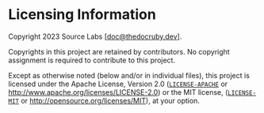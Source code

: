# Licensing Information

Copyright 2023 Source Labs [[doc@thedocruby.dev](mailto:doc@thedocruby.dev)].

Copyrights in this project are retained by contributors. No copyright assignment
is required to contribute to this project.

Except as otherwise noted (below and/or in individual files), this project is
licensed under the Apache License, Version 2.0
([`LICENSE-APACHE`](LICENSE-APACHE) or
http://www.apache.org/licenses/LICENSE-2.0) or the MIT license,
([`LICENSE-MIT`](LICENSE-MIT) or http://opensource.org/licenses/MIT), at your
option.